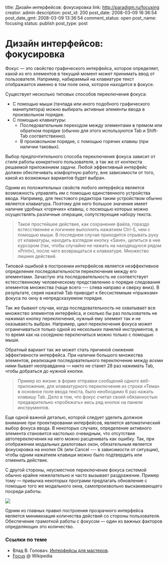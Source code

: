 title: Дизайн интерфейсов: фокусировка
link: http://paradigm.ru/focusing
creator: admin
description: 
post_id: 200
post_date: 2008-03-09 16:36:54
post_date_gmt: 2008-03-09 13:36:54
comment_status: open
post_name: focusing
status: publish
post_type: post

# Дизайн интерфейсов: фокусировка

Фокус — это свойство графического интерфейса, которое определяет, какой из его элементов в текущий момент может принимать ввод от пользователя. Например, набираемый на клавиатуре текст отображается именно в том поле окна, которое находится в фокусе.

Существует несколько типовых способов переключения фокуса:

  * С помощью мыши (тачпада или иного подобного графического манипулятора) можно выбирать активные элементы ввода в произвольном порядке.
  * С помощью клавиатуры: 
    * Последовательным переходом между элементами в прямом или обратном порядке (обычно для этого используются Tab и Shift-Tab соответственно).
    * В произвольном порядке, с помощью горячих клавиш (при наличии таковых).

Выбор предпочтительного способа переключения фокуса зависит от стиля работы конкретного пользователя, а так же от контекста решаемой приложением задачи. Любой эффективный интерфейс должен обеспечивать комфортную работу, вне зависимости от того, какой из возможных вариантов будет выбран. 

Одним из положительных свойств любого интерфейса является возможность управлять им с помощью единственного устройства ввода. Например, для текстового редактора таким устройством обычно является клавиатура. Поэтому для него большое значение имеет наличие удобных «горячих» клавиш, с посмощью которых можно осуществлять различные операции, сопутствующие набору текста.

> Такое простейшее действие, как сохранение файла, гораздо естесственнее и логичнее выполнять нажатием Ctrl-S, чем с помощью мыши. В последнем случае приходится отрывать руку от клавиатуры, находить взглядом кнопку «Save», целиться в нее курсором (так, чтобы случайно не нажать на находящуюся рядом «Print»), после чего возвращаться к клавиатуре. Множество лишних действий.

Типовой ошибкой в построении интерфейсов является неэффективное определение последовательности переключения между его элементами. Зачастую эта последовательность не соответствует естесственному человеческому представлению о порядке следования элементов множества (чаще всего --- слева направо и сверху вниз). В результате, серия нажатий Tab приводит к бессистемным «прыжкам» фокуса по окну в непредсказуемом порядке.

Так же бывают случаи, когда последовательность не охватывает все множество элементов интерфейса, и сколько бы раз пользователь не нажимал кнопку переключения, нужный ему элемент так и не оказываесть выбран. Например, цикл переключения фокуса может ограничиваться только одной из нескольких панелей инструментов, в то время как на соседнюю перключиться можно только с помощью мыши.

Обратный вариант так же может стать причиной снижения эффективности интерфейса. При наличии большого множества элементов, реализация последовательного переключение между _всеми_ ними бывает неоправданна — никто не станет 28 раз нажимать Tab, чтобы добраться до нужной кнопки.

> Пример из жизни: в форме отправки сообщений одного веб-приложения, для клавиатурного переключения из строки «Тема» в основное поле ввода текста, было необходимо 6 раз нажать клавишу Tab. Дело в том, что фокус считал своей обязанностью предварительно «пробежать» весь ряд кнопок на панели инструментов.

Еще одной важной деталью, которой следует уделить должное внимание при проектировании интерфейсов, является автоматический выбор фокуса ввода. В некоторых случаях, определение активного элемента становится настолько очевидным, что отсутствие автопереключения на него можно расценивать как ошибку. Так, при отображении модальных диалоговых окон, обязательным является фокусировка на кнопке Ok (или Cancel --- в зависимости от ситуации), чтобы одним нажатием клавиши можно было подтвердить или отменить действие.

С другой стороны, неусместное переключение фокуса системой обычно крайне нежелательно и часто вызывает раздражение. Пример тому — привычка некоторых программ предлагать обновление с помощью того же модального окна, самопроизвольно выскакивающего посреди работы.

![](/;-\)/2008/03/autoreboot.png)

Одним из главных правил построения прозрачного интерфейса является минимизация количества действий со стороны пользователя. Обеспечение грамотной работы с фокусом — один из важных факторов определяющих это количество.

### Ссылки по теме

  * Влад В. Головач. [Интерфейсы для мастеров](http://b23.ru/37v).
  * [Focus](http://b23.ru/37a) @ Wikipedia